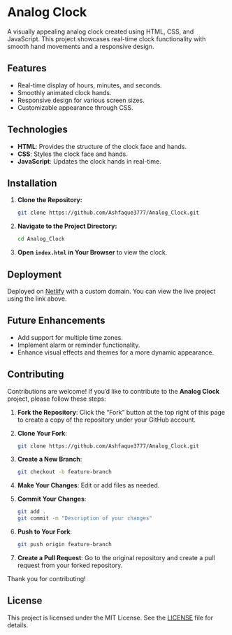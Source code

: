 # Analog Clock

A visually appealing analog clock created using HTML, CSS, and JavaScript. This project showcases real-time clock functionality with smooth hand movements and a responsive design.

## Features

- Real-time display of hours, minutes, and seconds.
- Smoothly animated clock hands.
- Responsive design for various screen sizes.
- Customizable appearance through CSS.

## Technologies

- **HTML**: Provides the structure of the clock face and hands.
- **CSS**: Styles the clock face and hands.
- **JavaScript**: Updates the clock hands in real-time.

## Installation

1. **Clone the Repository:**
   ```bash
   git clone https://github.com/Ashfaque3777/Analog_Clock.git
   ```
2. **Navigate to the Project Directory:**
   ```bash
   cd Analog_Clock
   ```
3. **Open `index.html` in Your Browser** to view the clock.

## Deployment

Deployed on [Netlify](https://analog-clock-317427.netlify.app) with a custom domain. You can view the live project using the link above.

## Future Enhancements

- Add support for multiple time zones.
- Implement alarm or reminder functionality.
- Enhance visual effects and themes for a more dynamic appearance.

## Contributing

Contributions are welcome! If you’d like to contribute to the **Analog Clock** project, please follow these steps:

1. **Fork the Repository**: Click the “Fork” button at the top right of this page to create a copy of the repository under your GitHub account.
2. **Clone Your Fork**:

   ```bash
   git clone https://github.com/Ashfaque3777/Analog_Clock.git
   ```

3. **Create a New Branch**:

   ```bash
   git checkout -b feature-branch
   ```

4. **Make Your Changes**: Edit or add files as needed.
5. **Commit Your Changes**:

   ```bash
   git add .
   git commit -m "Description of your changes"
   ```

6. **Push to Your Fork**:

   ```bash
   git push origin feature-branch
   ```

7. **Create a Pull Request**: Go to the original repository and create a pull request from your forked repository.

Thank you for contributing!

## License

This project is licensed under the MIT License. See the [LICENSE](./LICENSE) file for details.
